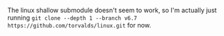 The linux shallow submodule doesn't seem to work, so I'm actually just running
`git clone --depth 1 --branch v6.7 https://github.com/torvalds/linux.git`
for now.
